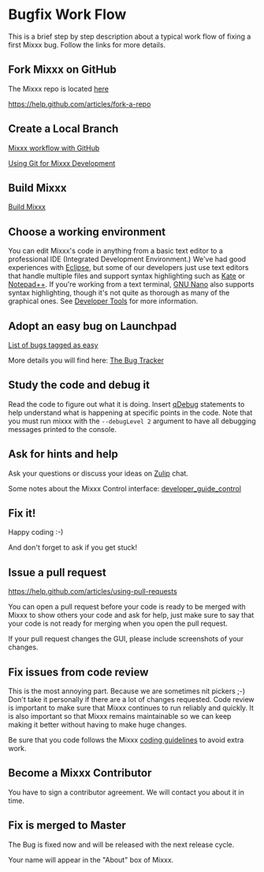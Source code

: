 # Bugfix Work Flow

This is a brief step by step description about a typical work flow of
fixing a first Mixxx bug. Follow the links for more details.

## Fork Mixxx on GitHub

The Mixxx repo is located [here](https://github.com/mixxxdj/mixxx)

<https://help.github.com/articles/fork-a-repo>

## Create a Local Branch

[Mixxx workflow with
GitHub](http://neval8.wordpress.com/2013/07/07/en-typical-workflow-with-github-on-shared-project)

[Using Git for Mixxx Development](using_git)

## Build Mixxx

[Build Mixxx](start#compile_mixxx_from_source_code)

## Choose a working environment

You can edit Mixxx's code in anything from a basic text editor to a
professional IDE (Integrated Development Environment.) We've had good
experiences with [Eclipse](eclipse), but some of our developers just use
text editors that handle multiple files and support syntax highlighting
such as [Kate](https://www.kde.org/applications/utilities/kate) or
[Notepad++](http://notepad-plus-plus.org/). If you're working from a
text terminal, [GNU Nano](http://www.nano-editor.org/) also supports
syntax highlighting, though it's not quite as thorough as many of the
graphical ones. See [Developer Tools](Developer%20Tools) for more
information.

## Adopt an easy bug on Launchpad

[List of bugs tagged as
easy](https://bugs.launchpad.net/mixxx/+bugs?field.tag=easy&field.status%3Alist=CONFIRMED)

More details you will find here: [The Bug Tracker](launchpad_bugs)

## Study the code and debug it

Read the code to figure out what it is doing. Insert
[qDebug](http://doc.qt.io/qt-4.8/qdebug.html) statements to help
understand what is happening at specific points in the code. Note that
you must run mixxx with the `--debugLevel 2` argument to have all
debugging messages printed to the console.

## Ask for hints and help

Ask your questions or discuss your ideas on
[Zulip](https://mixxx.zulipchat.com) chat.

Some notes about the Mixxx Control interface:
[developer\_guide\_control](developer_guide_control)

## Fix it\!

Happy coding :-)

And don't forget to ask if you get stuck\!

## Issue a pull request

<https://help.github.com/articles/using-pull-requests>

You can open a pull request before your code is ready to be merged with
Mixxx to show others your code and ask for help, just make sure to say
that your code is not ready for merging when you open the pull request.

If your pull request changes the GUI, please include screenshots of your
changes.

## Fix issues from code review

This is the most annoying part. Because we are sometimes nit pickers ;-)
Don't take it personally if there are a lot of changes requested. Code
review is important to make sure that Mixxx continues to run reliably
and quickly. It is also important so that Mixxx remains maintainable so
we can keep making it better without having to make huge changes.

Be sure that you code follows the Mixxx [coding
guidelines](coding%20guidelines) to avoid extra work.

## Become a Mixxx Contributor

You have to sign a contributor agreement. We will contact you about it
in time.

## Fix is merged to Master

The Bug is fixed now and will be released with the next release cycle.

Your name will appear in the "About" box of Mixxx.
